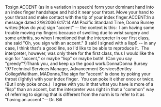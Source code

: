 Tosign ACCENT (as in a variation in speech) form your dominant hand 
	into an index finger handshape and hold it near your throat. Move your hand 
	to your throat and make contact with the tip of your index finger.ACCENT:In a message dated 2/9/2006 6:17:14 AM Pacific Standard Time, Donna 
		Bursey 
		writes:[How 
		do you] sign "accent" -- the context is this:  I am having some trouble 
		moving my fingers because of swelling due to wrist surgery and some 
		arthritis, so when I mentioned that the interpreter in our first class, 
		she said "Oh, you sign with an accent." (I said I signed with a lisp!) -- 
		in any case, I think that's a good line, so I'd like to be able to 
		reproduce it.  The interpreter, however, was only there for the first 
		class, thus I would like the sign for "accent," or maybe "lisp" or maybe 
		both!  (Can you say "greedy"?)Thank you, and keep up the good work.DonnaDonna Bursey '97Technical Services Manager, Advancement ServicesBentley CollegeWaltham, MADonna,The sign for "accent" is done by poking your throat 
	(lightly) with your index finger.  You can poke it either once or 
	twice. (But I only poke once.)  I agree with you in that what you have 
	is more of a "lisp" than an accent, but the interpreter was right in that a 
	"common" way of referring to signing that is different from the norm is to 
	refer to it as "having an accent."-- Dr. Bill